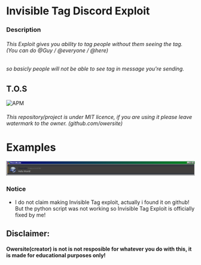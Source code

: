 # Invisible Tag Discord Exploit

### Description
###### This Exploit gives you ability to tag people without them seeing the tag. (You can do @Guy / @everyone / @here)
###### so basicly people will not be able to see tag in message you're sending.

## T.O.S
![APM](https://img.shields.io/apm/l/vim-mode?style=for-the-badge)
###### This repository/project is under MIT licence, if you are using it please leave watermark to the owner. (github.com/owersite)

# Examples
![Example](example.png)

### Notice
- I do not claim making Invisible Tag exploit, actually i found it on github! But the python script was not working so
Invisible Tag Exploit is officially fixed by me!



## Disclaimer:
#### Owersite(creator) is not is not resposible for whatever you do with this, it is made for educational purposes only!

